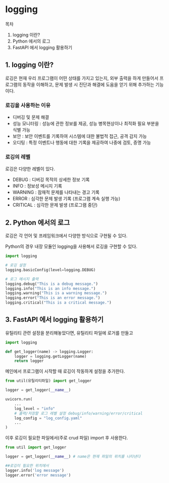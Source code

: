 # logging
목차

1. logging 이란?
2. Python 에서의 로그
3. FastAPI 에서 logging 활용하기
## 1. logging 이란?

로깅은 현재 우리 프로그램이 어떤 상태를 가지고 있는지, 외부 출력을 하게 만들어서 프로그램의 동작을 이해하고, 문제 발생 시 진단과 해결에 도움을 얻기 위해 추가하는 기능이다. 

### 로깅을 사용하는 이유
* 디버깅 및 문제 해결
* 성능 모니터링 : 성능에 관한 정보를 제공, 성능 병목현상이나 최적화 필요 부분을 식별 가능
* 보안 : 보안 이벤트를 기록하여 시스템에 대한 불법적 접근, 공격 감지 가능
* 오디팅 : 특정 이벤트나 행동에 대한 기록을 제공하여 나중에 검토, 증명 가능

### 로깅의 레벨
로깅은 다양한 레벨이 있다.
* DEBUG : 디버깅 목적의 상세한 정보 기록
* INFO : 정보성 메시지 기록
* WARNING : 잠재적 문제를 나타내는 경고 기록
* ERROR : 심각한 문제 발생 기록 (프로그램 계속 실행 가능)
* CRITICAL : 심각한 문제 발생 (프로그램 중단)
  
## 2. Python 에서의 로그

로깅은 각 언어 및 프레임워크에서 다양한 방식으로 구현될 수 있다.

Python의 경우 내장 모듈인 logging을 사용해서 로깅을 구현할 수 있다.

```py
import logging

# 로깅 설정
logging.basicConfig(level=logging.DEBUG)

# 로그 메시지 출력
logging.debug("This is a debug message.")
logging.info("This is an info message.")
logging.warning("This is a warning message.")
logging.error("This is an error message.")
logging.critical("This is a critical message.")

```

## 3. FastAPI 에서 logging 활용하기

유틸리티 관련 설정을 분리해놓았다면,
유틸리티 파일에 로거를 만들고
```py
import logging

def get_logger(name) -> logging.Logger:
    logger = logging.getLogger(name)
    return logger
```

메인에서 프로그램이 시작할 때 로깅이 작동하게 설정을 추가한다.
```py
from util(유틸리티파일) import get_logger

logger = get_logger(__name__)

uvicorn.run(
    ...
    log_level = "info"
    # 출력/저장할 로그 레벨 설정 debug/info/warning/error/critical
    log_config = "log_config.yaml"
    ...
)
```

이후 로깅이 필요한 파일에서(주로 crud 파일) import 후 사용한다.

```py
from util import get_logger

logger = get_logger(__name__) # name은 현재 파일의 위치를 나타낸다

##로깅이 필요한 위치에서
logger.info('log message')
logger.error('error message')
```